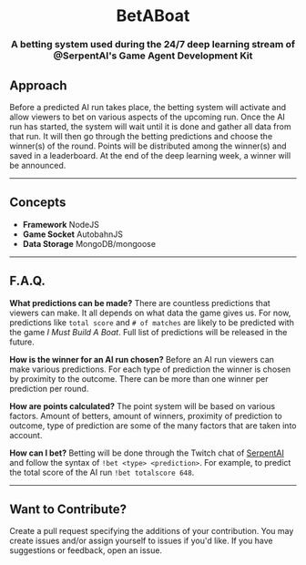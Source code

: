 <div align="center">

# BetABoat

### A betting system used during the 24/7 deep learning stream of @SerpentAI's Game Agent Development Kit

</div>


## Approach
Before a predicted AI run takes place, the betting system will activate and allow viewers to bet on various aspects of the upcoming run. Once the AI run has started, the system will wait until it is done and gather all data from that run. It will then go through the betting predictions and choose the winner(s) of the round. Points will be distributed among the winner(s) and saved in a leaderboard. At the end of the deep learning week, a winner will be announced.

---

## Concepts
- **Framework** NodeJS
- **Game Socket** AutobahnJS
- **Data Storage** MongoDB/mongoose

---

## F.A.Q.
**What predictions can be made?**
There are countless predictions that viewers can make. It all depends on what data the game gives us. For now, predictions like `total score` and `# of matches` are likely to be predicted with the game *I Must Build A Boat*. Full list of predictions will be released in the future.

**How is the winner for an AI run chosen?**
Before an AI run viewers can make various predictions. For each type of prediction the winner is chosen by proximity to the outcome. There can be more than one winner per prediction per round.

**How are points calculated?**
The point system will be based on various factors. Amount of betters, amount of winners, proximity of prediction to outcome, type of prediction are some of the many factors that are taken into account.

**How can I bet?**
Betting will be done through the Twitch chat of [SerpentAI](https://twitch.tv/serpent_ai) and follow the syntax of `!bet <type> <prediction>`. For example, to predict the total score of the AI run `!bet totalscore 648`.

---

## Want to Contribute?
Create a pull request specifying the additions of your contribution. You may create issues and/or assign yourself to issues if you'd like. If you have suggestions or feedback, open an issue.
